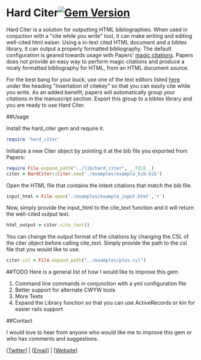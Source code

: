 # Hard Citer[![Gem Version](https://badge.fury.io/rb/hard_citer.png)](http://badge.fury.io/rb/hard_citer)

Hard Citer is a solution for outputting HTML bibliographies. When used in conjuction with a "cite while you write" tool, it can make writing and editing well-cited html eaiser. Using a in-text cited HTML document and a bibtex library, it can output a properly formatted bibliography. The default configuration is geared towards usage with Papers' [magic citations][1]. Papers does not provide an easy way to perform magic citations and produce a nicely formatted bibliography for HTML, from an HTML document source.

For the best bang for your buck, use one of the text editors listed [here][2] 
under the heading "Insertation of citekey" so that you can easily cite while you
write. As an added benefit, papers will automatically group your citations in the 
manuscript section. Export this group to a bibtex library and you are ready to 
use Hard Citer.

[1]: http://support.mekentosj.com/kb/tutorials/magic-citations 
[2]: http://support.mekentosj.com/kb/read-write-cite/applications-supported-by-magic-citations 

##Usage

Install the hard_citer gem and require it.

```Ruby
require 'hard_citer'
```

Initialize a new Citer object by pointing it at the bib file you exported from Papers:

```Ruby
require File.expand_path("../lib/hard_citer", __FILE__)
citer = HardCiter::Citer.new('./examples/example_bib.bib')
```

Open the HTML file that contains the intext citations that match the bib file.

```Ruby
input_html = File.open('./examples/example_input.html','r')
```

Now, simply provide the input_html to the cite_text function and it will return the well-cited output text.

```Ruby
html_output = citer.cite_text()
```


You can change the output format of the citations by changing the CSL of the citer object before calling cite_text. Simply provide the path to the csl file that you would like to use.

```Ruby
citer.csl = File.expand_path("../examples/plos.csl")
```


##TODO
Here is a general list of how I would like to improve this gem

1. Command line commands in conjunction with a yml configuration file
2. Better support for alternate CWYW tools
3. More Tests 
4. Expand the Library function so that you can use ActiveRecords or kin for easier rails support


##Contact

I would love to hear from anyone who would like me to improve this gem or who has comments and suggestions. 

\[[Twitter](https://twitter.com/mike_cordell)\] | \[[Email](mailto:mike@mikecordell.com)\] | \[[Website](http://www.mikecordell.com)\] 
